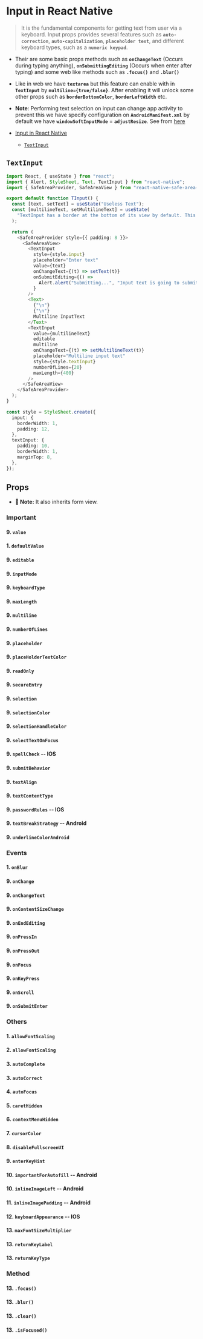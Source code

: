# Input in React Native

> It is the fundamental components for getting text from user via a keyboard. Input props provides several features such as **`auto-correction`**, **`auto-capitalization`**, **`placeholder text`**, and different keyboard types, such as a **`numeric keypad`**.

- Their are some basic props methods such as **`onChangeText`** (Occurs during typing anything), **`onSubmittingEditing`** (Occurs when enter after typing) and some web like methods such as **`.focus()`** and **`.blur()`**
- Like in web we have **`textarea`** but this feature can enable with in **`TextInput`** by **`multiline={true/false}`**. After enabling it will unlock some other props such as **`borderBottomColor`**, **`borderLeftWidth`** etc.
- **Note**: Performing text selection on input can change app activity to prevent this we have specify configuration on **`AndroidManifest.xml`** by default we have **`windowSoftInputMode`** = **`adjustResize`**. See from [here](https://developer.android.com/guide/topics/manifest/activity-element.html)

- [Input in React Native](#input-in-react-native)
  - [`TextInput`](#textinput)

## `TextInput`

```ts
import React, { useState } from "react";
import { Alert, StyleSheet, Text, TextInput } from "react-native";
import { SafeAreaProvider, SafeAreaView } from "react-native-safe-area-context";

export default function TInput() {
  const [text, setText] = useState("Useless Text");
  const [multilineText, setMultilineText] = useState(
    "TextInput has a border at the bottom of its view by default. This border has its padding set by the background image provided by the system, and it cannot be changed. Solutions to avoid this are to either not set height explicitly, in which case the system will take care of displaying the border in the correct position, or to not display the border by setting underlineColorAndroid to transparent."
  );

  return (
    <SafeAreaProvider style={{ padding: 8 }}>
      <SafeAreaView>
        <TextInput
          style={style.input}
          placeholder="Enter text"
          value={text}
          onChangeText={(t) => setText(t)}
          onSubmitEditing={() =>
            Alert.alert("Submitting...", "Input text is going to submit.")
          }
        />
        <Text>
          {"\n"}
          {"\n"}
          Multiline InputText
        </Text>
        <TextInput
          value={multilineText}
          editable
          multiline
          onChangeText={(t) => setMultilineText(t)}
          placeholder="Multiline input text"
          style={style.textInput}
          numberOfLines={20}
          maxLength={400}
        />
      </SafeAreaView>
    </SafeAreaProvider>
  );
}

const style = StyleSheet.create({
  input: {
    borderWidth: 1,
    padding: 12,
  },
  textInput: {
    padding: 10,
    borderWidth: 1,
    marginTop: 8,
  },
});
```

## Props

- **🧠 Note:** It also inherits form view.

### Important

#### 9. `value`

#### 1. `defaultValue`

#### 9. `editable`

#### 9. `inputMode`

#### 9. `keyboardType`

#### 9. `maxLength`

#### 9. `multiline`

#### 9. `numberOfLines`

#### 9. `placeholder`

#### 9. `placeHolderTextColor`

#### 9. `readOnly`

#### 9. `secureEntry`

#### 9. `selection`

#### 9. `selectionColor`

#### 9. `selectionHandleColor`

#### 9. `selectTextOnFocus`

#### 9. `spellCheck` -- IOS

#### 9. `submitBehavior`

#### 9. `textAlign`

#### 9. `textContentType`

#### 9. `passwordRules` -- IOS

#### 9. `textBreakStrategy` -- Android

#### 9. `underlineColorAndroid`

### Events

#### 1. `onBlur`

#### 9. `onChange`

#### 9. `onChangeText`

#### 9. `onContentSizeChange`

#### 9. `onEndEditing`

#### 9. `onPressIn`

#### 9. `onPressOut`

#### 9. `onFocus`

#### 9. `onKeyPress`

#### 9. `onScroll`

#### 9. `onSubmitEnter`

### Others

#### 1. `allowFontScaling`

#### 2. `allowFontScaling`

#### 3. `autoComplete`

#### 3. `autoCorrect`

#### 4. `autoFocus`

#### 5. `caretHidden`

#### 6. `contextMenuHidden`

#### 7. `cursorColor`

#### 8. `disableFullscreenUI`

#### 9. `enterKeyHint`

#### 10. `importantForAutofill` -- Android

#### 10. `inlineImageLeft` -- Android

#### 11. `inlineImagePadding` -- Android

#### 12. `keyboardAppearance` -- IOS

#### 13. `maxFontSizeMultiplier`

#### 13. `returnKeyLabel`

#### 13. `returnKeyType`

### Method

#### 13. `.focus()`

#### 13. `.blur()`

#### 13. `.clear()`

#### 13. `.isFocused()`
